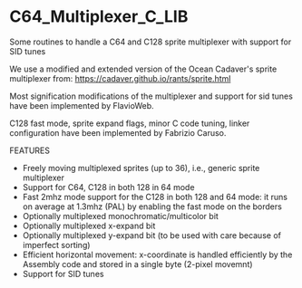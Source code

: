 # C64_Multiplexer_C_LIB
Some routines to handle a C64 and C128 sprite multiplexer with support for SID tunes

We use a modified and extended version of the Ocean Cadaver's sprite multiplexer from:
https://cadaver.github.io/rants/sprite.html

Most signification modifications of the multiplexer and support for sid tunes have been implemented by FlavioWeb.

C128 fast mode, sprite expand flags, minor C code tuning, linker configuration have been implemented by Fabrizio Caruso.

FEATURES
- Freely moving multiplexed sprites (up to 36), i.e., generic sprite multiplexer 
- Support for C64, C128 in both 128 in 64 mode
- Fast 2mhz mode support for the C128 in both 128 and 64 mode: it runs on average at 1.3mhz (PAL) by enabling the fast mode on the borders
- Optionally multiplexed monochromatic/multicolor bit
- Optionally multiplexed x-expand bit
- Optionally multiplexed y-expand bit (to be used with care because of imperfect sorting)
- Efficient horizontal movement: x-coordinate is handled efficiently by the Assembly code and stored in a single byte (2-pixel movemnt)
- Support for SID tunes 


